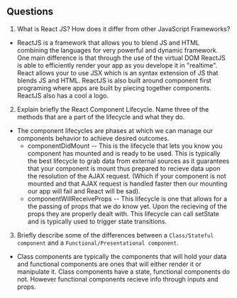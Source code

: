 ## Questions
1. What is React JS? How does it differ from other JavaScript Frameworks?
  - ReactJS is a framework that allows you to blend JS and HTML combining the languages for very powerful and dynamic framework. One main difference is that through the use of the virtual DOM ReactJS is able to efficiently render your app as you develope it in "realtime". React allows your to use JSX which is an syntax extension of JS that blends JS and HTML. ReactJS is also built around component first programing where apps are built by piecing together components. ReactJS also has a cool a logo.
2. Explain briefly the React Component Lifecycle. Name three of the methods that are a part of the lifecycle and what they do.
  - The component lifecycles are phases at which we can manage our components behavior to achieve desired outcomes.
    - componentDidMount -- This is the lifecycle that lets you know you component has mounted and is ready to be used. This is typically the best lifecycle to grab data from external sources as it guarantees that your component is mount thus prepared to recieve data upon the resolution of the AJAX request. (Which if your component is not mounted and that AJAX request is handled faster then our mounting our app will fail and React will be sad).
    - componentWillReceiveProps -- This lifecycle is one that allows for a the passing of props that we do know yet.  Upon the recieving of the props they are properly dealt with. This lifecycle can call setState and is typically used to trigger state transitions.
3. Briefly describe some of the differences between a `Class/Stateful component` and a `Functional/Presentational component`.
  - Class components are typically the components that will hold your data and functional components are ones that will either render it or manipulate it. Class components have a state, functional components do not. However functional components recieve info through inputs and props.